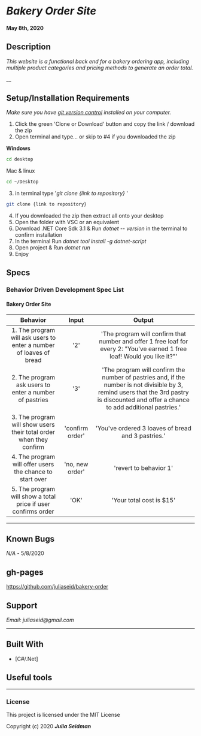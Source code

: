 # _Bakery Order Site_

#### May 8th, 2020

## Description

_This website is a functional back end for a bakery ordering app, including multiple product categories and pricing methods to generate an order total._

__

## Setup/Installation Requirements

_Make sure you have [git version control](https://git-scm.com/downloads) installed on your computer._

1. Click the green 'Clone or Download' button and copy the link / download the zip
2. Open terminal and type... or skip to #4 if you downloaded the zip

**Windows**

```sh
cd desktop
```

Mac & linux

```sh
cd ~/Desktop
```

3.  in terminal type '_git clone {link to repository}_ '

```sh
git clone {link to repository}
```
4. If you downloaded the zip then extract all onto your desktop
5. Open the folder with VSC or an equivalent
6. Download .NET Core Sdk 3.1 & Run _dotnet -- version_ in the terminal to confirm installation
7. In the terminal Run _dotnet tool install -g dotnet-script_
8. Open project & Run _dotnet run_
9. Enjoy

## Specs

### Behavior Driven Development Spec List
#### Bakery Order Site
|                          Behavior                          | Input  | Output  |
| :--------------------------------------------------------: | :----: | :-----: |
| 1. The program will ask users to enter a number of loaves of bread | '2' | 'The program will confirm that number and offer 1 free loaf for every 2: "You've earned 1 free loaf! Would you like it?"'  |
| 2. The program ask users to enter a number of pastries| '3' | 'The program will confirm the number of pastries and, if the number is not divisible by 3, remind users that the 3rd pastry is discounted and offer a chance to add additional pastries.' |
| 3. The program will show users their total order when they confirm | 'confirm order' | 'You've ordered 3 loaves of bread and 3 pastries.' |
| 4. The program will offer users the chance to start over | 'no, new order' | 'revert to behavior 1' |
| 5. The program will show a total price if user confirms order | 'OK' | 'Your total cost is $15' |



---
## Known Bugs

_N/A_ - 5/8/2020

## gh-pages

https://github.com/juliaseid/bakery-order

## Support

_Email: juliaseid@gmail.com_

---
## Built With

- [C#/.Net]


## Useful tools


---
### License

This project is licensed under the MIT License

Copyright (c) 2020 **_Julia Seidman_**